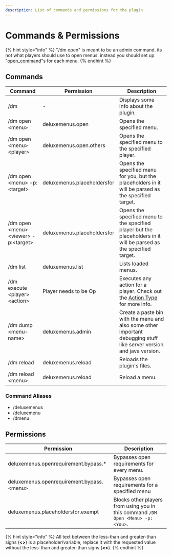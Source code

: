 ```yaml
---
description: List of commands and permissions for the plugin
---
```


# Commands & Permissions

{% hint style="info" %}
"/dm open" is meant to be an admin command. its not what players should use to open menus. instead you should set up "[open\_command](options-and-configurations/gui.md#open-command)"s for each menu.
{% endhint %}

## Commands

| **Command**                             | **Permission**              | Description                                                                                                                                                             |
| --------------------------------------- | --------------------------- | ----------------------------------------------------------------------------------------------------------------------------------------------------------------------- |
| /dm                                     | -                           | Displays some info about the plugin.                                                                                                                                    |
| /dm open \<menu>                        | deluxemenus.open            | Opens the specified menu.                                                                                                                                               |
| /dm open \<menu> \<player>              | deluxemenus.open.others     | Opens the specified menu to the specified player.                                                                                                                       |
| /dm open \<menu> -p:\<target>           | deluxemenus.placeholdersfor | Opens the specified menu for you, but the placeholders in it will be parsed as the specified target.                                                                    |
| /dm open \<menu> \<viewer> -p:\<target> | deluxemenus.placeholdersfor | Opens the specified menu to the specified player but the placeholders in it will be parsed as the specified target.                                                     |
| /dm list                                | deluxemenus.list            | Lists loaded menus.                                                                                                                                                     |
| /dm execute \<player> \<action>         | Player needs to be Op       | Executes any action for a player. Check out the [Action Type](https://wiki.helpch.at/clips-plugins/deluxemenus/options-and-configurations#actions-types) for more info. |
| /dm dump \<menu-name>                   | deluxemenus.admin           | Create a paste bin with the menu and also some other important debugging stuff like server version and java version.                                                    |
| /dm reload                              | deluxemenus.reload          | Reloads the plugin's files.                                                                                                                                             |
| /dm reload \<menu>                      | deluxemenus.reload          | Reload a menu.                                                                                                                                                          |

### Command Aliases

* /deluxemenus
* /deluxemenu
* /dmenu

## Permissions

| Permission                                 | Description                                                                     |
| ------------------------------------------ | ------------------------------------------------------------------------------- |
| deluxemenus.openrequirement.bypass.\*      | Bypasses open requirements for every menu.                                      |
| deluxemenus.openrequirement.bypass.\<menu> | Bypasses open requirements for a specified menu                                 |
| deluxemenus.placeholdersfor.exempt         | Blocks other players from using you in this command `/DM Open <Menu> -p:<You>`. |

{% hint style="info" %}
All text between the less-than and greater-than signs (**<>**) is a placeholder/variable, replace it with the requested value without the less-than and greater-than signs (**<>**).
{% endhint %}
